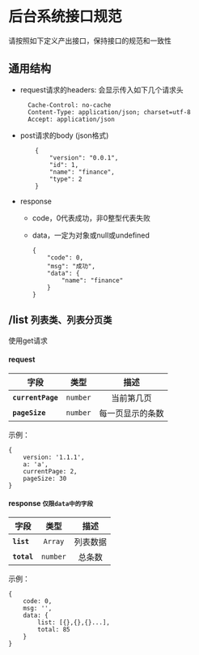 # 后台系统接口规范

请按照如下定义产出接口，保持接口的规范和一致性

## 通用结构

* request请求的headers: 会显示传入如下几个请求头
  
    
		Cache-Control: no-cache
		Content-Type: application/json; charset=utf-8
		Accept: application/json
    


* post请求的body (json格式)

		  
	      {
		  	  "version": "0.0.1",
	          "id": 1,
	          "name": "finance",
	          "type": 2
	      }
		  

* response

    - code，0代表成功，非0整型代表失败
    - data，一定为对象或null或undefined
		  
		  {
		      "code": 0,
		      "msg": "成功",
		      "data": {
		          "name": "finance"
		      }
		  }	  






## /list `列表类、列表分页类`

使用get请求

#### request

| 字段 | 类型 | 描述 |
| ---- |:----:| :----------:|
| **`currentPage`** | `number` |  当前第几页 |
| **`pageSize`** | `number` |  每一页显示的条数 |

示例：

	{
		version: '1.1.1',
		a: 'a',
		currentPage: 2,
		pageSize: 30
	}

#### response **`仅限data中的字段`**

| 字段 | 类型 | 描述 |
| ---- |:----:| :----------:|
| **`list`** | `Array` |  列表数据 |
| **`total`** | `number` |  总条数 |

示例：

	{
		code: 0,
		msg: '',
		data: {
			list: [{},{},{}...],
			total: 85
		}
	}


